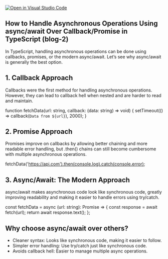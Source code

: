 [![Open in Visual Studio Code](https://classroom.github.com/assets/open-in-vscode-2e0aaae1b6195c2367325f4f02e2d04e9abb55f0b24a779b69b11b9e10269abc.svg)](https://classroom.github.com/online_ide?assignment_repo_id=16978973&assignment_repo_type=AssignmentRepo)


## How to Handle Asynchronous Operations Using async/await Over Callback/Promise in TypeScript (blog-2)
In TypeScript, handling asynchronous operations can be done using callbacks, promises, or the modern async/await. Let’s see why async/await is generally the best option.

## 1. Callback Approach
Callbacks were the first method for handling asynchronous operations. However, they can lead to callback hell when nested and are harder to read and maintain.

function fetchData(url: string, callback: (data: string) => void) {
  setTimeout(() => callback(`Data from ${url}`), 2000);
}




## 2. Promise Approach

Promises improve on callbacks by allowing better chaining and more readable error handling, but .then() chains can still become cumbersome with multiple asynchronous operations.

fetchData('https://api.com').then(console.log).catch(console.error);


## 3. Async/Await: The Modern Approach

async/await makes asynchronous code look like synchronous code, greatly improving readability and making it easier to handle errors using try/catch.

const fetchData = async (url: string): Promise<string> => {
  const response = await fetch(url); 
  return await response.text();
};



## Why choose async/await over others?
- Cleaner syntax: Looks like synchronous code, making it easier to follow.
- Simpler error handling: Use try/catch just like synchronous code.
- Avoids callback hell: Easier to manage multiple async operations.
